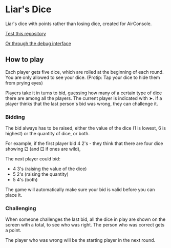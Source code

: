 # Liar's Dice

Liar's dice with points rather than losing dice, created for AirConsole.

[Test this repository](https://www.airconsole.com/#https://domdomegg.github.io/liarsdice/)

[Or through the debug interface](https://www.airconsole.com/simulator/#debug:https://domdomegg.github.io/liarsdice/)

## How to play

Each player gets five dice, which are rolled at the beginning of each round. You are only allowed to see your dice. (Protip: Tap your dice to hide them from prying eyes)

Players take it in turns to bid, guessing how many of a certain type of dice there are among all the players. The current player is indicated with ➤. If a player thinks that the last person's bid was wrong, they can challenge it.

### Bidding

The bid always has to be raised, either the value of the dice (1 is lowest, 6 is highest) or the quantity of dice, or both.

For example, if the first player bid 4 2's - they think that there are four dice showing ⚁ (and ⚀ if ones are wild),

The next player could bid:
* 4 3's (raising the value of the dice)
* 5 2's (raising the quantity)
* 5 4's (both)

The game will automatically make sure your bid is valid before you can place it.


### Challenging

When someone challenges the last bid, all the dice in play are shown on the screen with a total, to see who was right. The person who was correct gets a point.

The player who was wrong will be the starting player in the next round.
